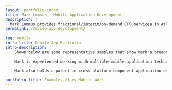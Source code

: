 ```yaml
---
layout: portfolio-index
title: Mark Lummus - Mobile Application Development
description: |
  Mark Lummus provides fractional/interim/on-demand CTO services in Atlanta. This mobile portfolio demonstrates the breadth/depth of experience leading the design, development, and launch of sophisticated mobile applications. Mark is available to develop custom mobile apps for you. Schedule a free consultation today!
permalink: /mobile-app-development/

tag: mobile
intro-title: Mobile App Portfolio
intro-description: |
    Shown below are some representative samples that show Mark's breadth and depth of experience leading the design, development, and launch of sophisticated mobile applications.

    Mark is experienced working with multiple mobile application technologies including IOS native (Xcode/Objective C), web responsive (HTML/CSS/JS), and hybrid (Xcode/Objective C + HTML/CSS/JS + Cordova). Mark has also worked with older mobile platforms including: Palm OS, Symbian OS, Windows Mobile, and proprietary operating systems. Mark developed proprietary embedded operating systems early in his career. 

    Mark also holds a patent in cross-platform component application design.  

portfolio-title: Examples of my Mobile Work
---
```


